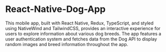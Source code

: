 # React-Native-Dog-App
This mobile app, built with React Native, Redux, TypeScript, and styled using NativeWind and TailwindCSS, provides an interactive experience for users to explore information about various dog breeds. The app features a user authentication system and fetches data from the Dog API to display random images and breed information throughout the app.
